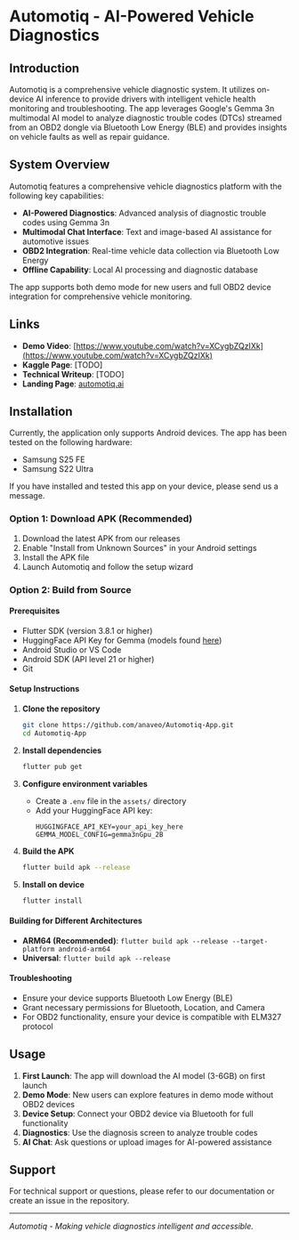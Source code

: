 # Automotiq - AI-Powered Vehicle Diagnostics

## Introduction

Automotiq is a comprehensive vehicle diagnostic system. It utilizes on-device AI inference to provide drivers with intelligent vehicle health monitoring and troubleshooting. The app leverages Google's Gemma 3n multimodal AI model to analyze diagnostic trouble codes (DTCs) streamed from an OBD2 dongle via Bluetooth Low Energy (BLE) and provides insights on vehicle faults as well as repair guidance.

## System Overview

Automotiq features a comprehensive vehicle diagnostics platform with the following key capabilities:

- **AI-Powered Diagnostics**: Advanced analysis of diagnostic trouble codes using Gemma 3n
- **Multimodal Chat Interface**: Text and image-based AI assistance for automotive issues
- **OBD2 Integration**: Real-time vehicle data collection via Bluetooth Low Energy
- **Offline Capability**: Local AI processing and diagnostic database

The app supports both demo mode for new users and full OBD2 device integration for comprehensive vehicle monitoring.

## Links

- **Demo Video**: [https://www.youtube.com/watch?v=XCygbZQzIXk](https://www.youtube.com/watch?v=XCygbZQzIXk)
- **Kaggle Page**: [TODO]
- **Technical Writeup**: [TODO]
- **Landing Page**: [automotiq.ai](https://www.automotiq.ai)

## Installation

Currently, the application only supports Android devices. The app has been tested on the following hardware:

- Samsung S25 FE
- Samsung S22 Ultra

If you have installed and tested this app on your device, please send us a message.

### Option 1: Download APK (Recommended)

1. Download the latest APK from our releases
2. Enable "Install from Unknown Sources" in your Android settings
3. Install the APK file
4. Launch Automotiq and follow the setup wizard

### Option 2: Build from Source

#### Prerequisites

- Flutter SDK (version 3.8.1 or higher)
- HuggingFace API Key for Gemma (models found [here](https://huggingface.co/collections/google/gemma-3n-685065323f5984ef315c93f4))
- Android Studio or VS Code
- Android SDK (API level 21 or higher)
- Git

#### Setup Instructions

1. **Clone the repository**
   ```bash
   git clone https://github.com/anaveo/Automotiq-App.git
   cd Automotiq-App
   ```

2. **Install dependencies**
   ```bash
   flutter pub get
   ```

3. **Configure environment variables**
   - Create a `.env` file in the `assets/` directory
   - Add your HuggingFace API key:
     ```
     HUGGINGFACE_API_KEY=your_api_key_here
     GEMMA_MODEL_CONFIG=gemma3nGpu_2B
     ```

4. **Build the APK**
   ```bash
   flutter build apk --release
   ```

5. **Install on device**
   ```bash
   flutter install
   ```

#### Building for Different Architectures

- **ARM64 (Recommended)**: `flutter build apk --release --target-platform android-arm64`
- **Universal**: `flutter build apk --release`

#### Troubleshooting

- Ensure your device supports Bluetooth Low Energy (BLE)
- Grant necessary permissions for Bluetooth, Location, and Camera
- For OBD2 functionality, ensure your device is compatible with ELM327 protocol

## Usage

1. **First Launch**: The app will download the AI model (3-6GB) on first launch
2. **Demo Mode**: New users can explore features in demo mode without OBD2 devices
3. **Device Setup**: Connect your OBD2 device via Bluetooth for full functionality
4. **Diagnostics**: Use the diagnosis screen to analyze trouble codes
5. **AI Chat**: Ask questions or upload images for AI-powered assistance

## Support

For technical support or questions, please refer to our documentation or create an issue in the repository.

---

*Automotiq - Making vehicle diagnostics intelligent and accessible.*